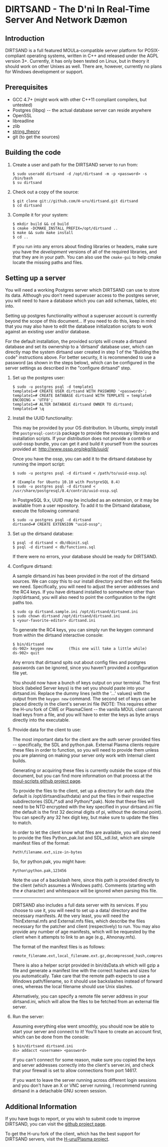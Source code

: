 DIRTSAND - The D'ni In Real-Time Server And Network Dæmon
=========================================================

Introduction
------------

DIRTSAND is a full featured MOULa-compatible server platform for POSIX-compliant
operating systems, written in C++ and released under the AGPL version 3+.
Currently, it has only been tested on Linux, but in theory it should work on
other Unixes as well.  There are, however, currently no plans for Windows
development or support.


Prerequisites
-------------
* GCC 4.7+ (might work with other C++11 compliant compilers, but untested)
* Postgres (libpq) -- the actual database server can reside anywhere
* OpenSSL
* libreadline
* zlib
* [string_theory](https://github.com/zrax/string_theory)
* git (to get the sources)


Building the code
-----------------
1) Create a user and path for the DIRTSAND server to run from:

   ```
   $ sudo useradd dirtsand -d /opt/dirtsand -m -p <password> -s /bin/bash
   $ su dirtsand
   ```

2) Check out a copy of the source:

   ```
   $ git clone git://github.com/H-uru/dirtsand.git dirtsand
   $ cd dirtsand
   ```

3) Compile it for your system:

   ```
   $ mkdir build && cd build
   $ cmake -DCMAKE_INSTALL_PREFIX=/opt/dirtsand ..
   $ make && sudo make install
   $ cd ..
   ```

   If you run into any errors about finding libraries or headers, make sure
   you have the *development* versions of all of the required libraries, and
   that they are in your path.  You can also use the `cmake-gui` to help cmake
   locate the missing paths and files.


Setting up a server
-------------------

You will need a working Postgres server which DIRTSAND can use to store its
data.  Although you don't need superuser access to the postgres server, you
will need to have a database which you can add schemas, tables, etc into.

Setting up postgres functionality without a superuser account is currently
beyond the scope of this document...  If you need to do this, keep in mind
that you may also have to edit the database initialization scripts to work
against an existing user and/or database.

For the default installation, the provided scripts will create a dirtsand
database and set its ownership to a 'dirtsand' database user, which can
directly map the system dirtsand user created in step 1 of the "Building
the code" instructions above.  For better security, it is recommended to
use a password (as shown in the steps below), which can be configured in
the server settings as described in the "configure dirtsand" step.


1) Set up the postgres user:

   ```
   $ sudo -u postgres psql -d template1
   template1=# CREATE USER dirtsand WITH PASSWORD '<password>';
   template1=# CREATE DATABASE dirtsand WITH TEMPLATE = template0 ENCODING = 'UTF8';
   template1=# ALTER DATABASE dirtsand OWNER TO dirtsand;
   template1=# \q
   ```

2) Install the UUID functionality:

   This may be provided by your OS distribution.  In Ubuntu, simply install
   the `postgresql-contrib` package to provide the necessary libraries and
   installation scripts.  If your distribution does not provide a contrib
   or uuid-ossp bundle, you can get it and build it yourself from the
   sources provided at:  http://www.ossp.org/pkg/lib/uuid/

   Once you have the ossp, you can add it to the dirtsand database by
   running the import script:

   ```
   $ sudo -u postgres psql -d dirtsand < /path/to/uuid-ossp.sql
   
   # (Example for Ubuntu 10.10 with PostgreSQL 8.4)
   $ sudo -u postgres psql -d dirtsand < /usr/share/postgresql/8.4/contrib/uuid-ossp.sql
   ```

   In PostgreSQL 9.x, UUID may be included as an extension, or it may be
   available from a user repository.  To add it to the Dirtsand database,
   execute the following command:

   ```
   $ sudo -u postgres psql -d dirtsand
   dirtsand=# CREATE EXTENSION "uuid-ossp";
   ```

3) Set up the dirtsand database:

   ```
   $ psql -d dirtsand < db/dbinit.sql
   $ psql -d dirtsand < db/functions.sql
   ```

   If there were no errors, your database should be ready for DIRTSAND.

4) Configure dirtsand:

   A sample dirtsand.ini has been provided in the root of the dirtsand
   sources.  We can copy this to our install directory and then edit the
   fields we need.  Specifically, you will need to adjust the server
   addresses and the RC4 keys.  If you have dirtsand installed to somewhere
   other than /opt/dirtsand, you will also need to point the configuration
   to the right paths too.

    ```
   $ sudo cp dirtsand.sample.ini /opt/dirtsand/dirtsand.ini
   $ sudo chown dirtsand /opt/dirtsand/dirtsand.ini
   $ <your-favorite-editor> dirtsand.ini
   ```

   To generate the RC4 keys, you can simply run the keygen command from
   within the dirtsand interactive console:

   ```
   $ bin/dirtsand
   ds-902> keygen new       (This one will take a little while)
   ds-902> quit
   ```

   Any errors that dirtsand spits out about config files and postgres
   passwords can be ignored, since you haven't provided a configuration
   file yet.

   You should now have a bunch of keys output on your terminal.  The first
   block (labeled Server keys) is the set you should paste into your
   dirtsand.ini.  Replace the dummy lines (with the '...' values) with the
   output from the `keygen new` command.  The second set of keys can be
   placed directly in the client's server.ini file (NOTE: This requires
   either the H-uru fork of CWE or PlasmaClient -- the vanilla MOUL
   client cannot load keys from a file, and you will have to enter the
   keys as byte arrays directly into the executable.

5) Provide data for the client to use:

   The most important data for the client are the auth server provided
   files -- specifically, the SDL and python.pak.  External Plasma clients
   require these files in order to function, so you will need to provide
   them unless you are planning on making your server only work with
   Internal client builds.

   Generating or acquiring these files is currently outside the scope of
   this document, but you can find more information on that process at the
   [moul-scripts github project page](http://github.com/H-uru/moul-scripts).

   To provide the files to the client, set up a directory for auth data
   (the default is /opt/dirtsand/authdata) and put the files in their
   respective subdirectories (SDL/\*.sdl and Python/\*.pak).  Note that
   these files will need to be NTD encrypted with the key specified in
   your dirtsand.ini file (the default is the first 32 decimal digits of
   pi, without the decimal point).  You can specify any 32 hex digit key,
   but make sure to update the files to match.

   In order to let the client know what files are available, you will
   also need to provide the files Python_pak.list and SDL_sdl.list, which
   are simple manifest files of the format:

   ```
   Path\filename.ext,size-in-bytes
   ```

   So, for python.pak, you might have:

   ```
   Python\python.pak,123456
   ```

   Note the use of a backslash here, since this path is provided directly
   to the client (which assumes a Windows path).  Comments (starting with
   the `#` character) and whitespace will be ignored when parsing this file.

   --------

   DIRTSAND also includes a full data server with its services.  If you
   choose to use it, you will need to set up a data/ directory and the
   necessary manifests.  At the very least, you will need the
   ThinExternal.mfs and External.mfs files, which describe the files
   necessary for the patcher and client (respectively) to run.  You may
   also provide any number of age manifests, which will be requested by
   the client when it attempts to link to an age (e.g., Ahnonay.mfs).

   The format of the manifest files is as follows:

   ```
   remote_filename.ext,local_filename.ext.gz,decompressed_hash,compressed_hash,decompressed_size,compressed_size,flags
   ```

   There is also a helper script provided in bin/dsData.sh which will gzip
   a file and generate a manifest line with the correct hashes and sizes
   for you automatically.  Take care that the remote path expects to use a
   Windows path/filename, so it should use backslashes instead of forward
   ones, whereas the local filename should use Unix slashes.

   Alternatively, you can specify a remote file server address in your
   dirtsand.ini, which will allow the files to be fetched from an external
   file server.

6) Run the server:

   Assuming everything else went smoothly, you should now be able to start
   your server and connect to it!  You'll have to create an account first,
   which can be done from the console:

   ```
   $ bin/dirtsand dirtsand.ini
   ds> addacct <username> <password>
   ```

   If you can't connect for some reason, make sure you copied the keys
   and server addresses correctly into the client's server.ini, and check
   that your firewall is set to allow connections from port 14617.

   If you want to leave the server running across different login sessions
   and you don't have an X or VNC server running, I recommend running
   dirtsand in a detachable GNU screen session.


Additional Information
----------------------

If you have bugs to report, or you wish to submit code to improve DIRTSAND,
you can visit the [github project page](http://github.com/H-uru/dirtsand).

To get the H-uru fork of the client, which has the best support for DIRTSAND
servers, visit the [H-uru/Plasma project](http://github.com/H-uru/Plasma).
